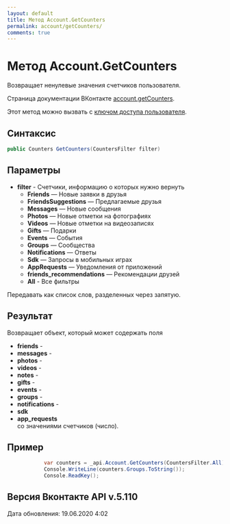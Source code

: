 ```yaml
---
layout: default
title: Метод Account.GetCounters
permalink: account/getCounters/
comments: true
---
```

# Метод Account.GetCounters
Возвращает ненулевые значения счетчиков пользователя.

Страница документации ВКонтакте [account.getCounters](https://vk.com/dev/account.getCounters).

Этот метод можно вызвать с [ключом доступа пользователя](https://vk.com/dev/access_token).

## Синтаксис
``` csharp
public Counters GetCounters(CountersFilter filter)
```

## Параметры
+ **filter** - Счетчики, информацию о которых нужно вернуть 
    - **Friends** — Новые заявки в друзья
    - **FriendsSuggestions** — Предлагаемые друзья
    - **Messages** — Новые сообщения
    - **Photos** — Новые отметки на фотографиях
    - **Videos** — Новые отметки на видеозаписях
    - **Gifts** — Подарки
    - **Events** — События
    - **Groups** — Сообщества
    - **Notifications** — Ответы
    - **Sdk** — Запросы в мобильных играх
    - **AppRequests** — Уведомления от приложений
    - **friends_recommendations** — Рекомендации друзей
    - **All** - Все фильтры

Передавать как список слов, разделенных через запятую.

## Результат
Возвращает объект, который может содержать поля 
+ **friends** - 
+ **messages** - 
+ **photos** - 
+ **videos** - 
+ **notes** - 
+ **gifts** - 
+ **events** - 
+ **groups** -
+ **notifications** - 
+ **sdk**
+ **app_requests**  
со значениями счетчиков (число).

## Пример
``` csharp
            var counters = _api.Account.GetCounters(CountersFilter.All);
            Console.WriteLine(counters.Groups.ToString());
            Console.ReadKey();
```

## Версия Вконтакте API v.5.110
Дата обновления: 19.06.2020 4:02
